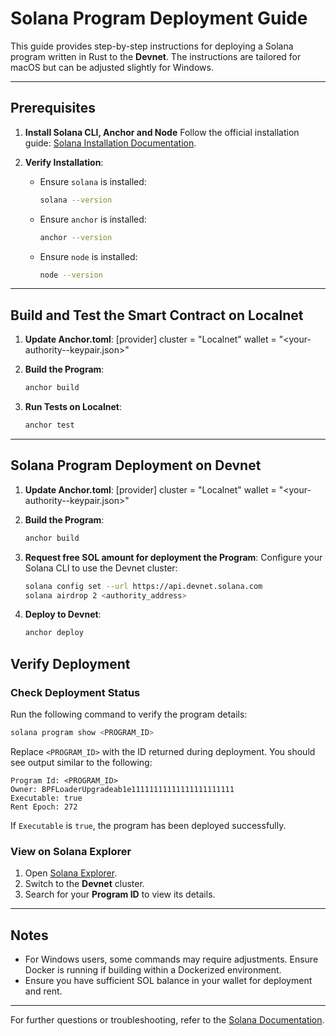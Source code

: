 # Solana Program Deployment Guide

This guide provides step-by-step instructions for deploying a Solana program written in Rust to the **Devnet**. The instructions are tailored for macOS but can be adjusted slightly for Windows.

---

## Prerequisites

1. **Install Solana CLI, Anchor and Node**
   Follow the official installation guide: [Solana Installation Documentation](https://solana.com/docs/intro/installation).

2. **Verify Installation**:
   - Ensure `solana` is installed:
     ```bash
     solana --version
     ```
   - Ensure `anchor` is installed:
     ```bash
     anchor --version
     ```
   - Ensure `node` is installed:
     ```bash
     node --version
     ```

---

## Build and Test the Smart Contract on Localnet

1. **Update Anchor.toml**:
   [provider]
   cluster = "Localnet"
   wallet = "<your-authority--keypair.json>"

2. **Build the Program**:
   ```bash
   anchor build
   ```

3. **Run Tests on Localnet**:
   ```bash
   anchor test
   ```

---

## Solana Program Deployment on Devnet

1. **Update Anchor.toml**:
   [provider]
   cluster = "Localnet"
   wallet = "<your-authority--keypair.json>"

2. **Build the Program**:
   ```bash
   anchor build
   ```

3. **Request free SOL amount for deployment the Program**:
   Configure your Solana CLI to use the Devnet cluster:
   ```bash
   solana config set --url https://api.devnet.solana.com
   solana airdrop 2 <authority_address>
   ```

3. **Deploy to Devnet**:
   ```bash
   anchor deploy
   ```

## Verify Deployment

### Check Deployment Status
Run the following command to verify the program details:
```bash
solana program show <PROGRAM_ID>
```
Replace `<PROGRAM_ID>` with the ID returned during deployment. You should see output similar to the following:
```plaintext
Program Id: <PROGRAM_ID>
Owner: BPFLoaderUpgradeab1e11111111111111111111111
Executable: true
Rent Epoch: 272
```
If `Executable` is `true`, the program has been deployed successfully.

### View on Solana Explorer
1. Open [Solana Explorer](https://explorer.solana.com).
2. Switch to the **Devnet** cluster.
3. Search for your **Program ID** to view its details.

---

## Notes
- For Windows users, some commands may require adjustments. Ensure Docker is running if building within a Dockerized environment.
- Ensure you have sufficient SOL balance in your wallet for deployment and rent.

---

For further questions or troubleshooting, refer to the [Solana Documentation](https://solana.com/docs).
